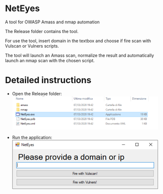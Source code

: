 # NetEyes
A tool for OWASP Amass and nmap automation

The Release folder contains the tool.

For use the tool, insert domain in the textbox and choose if fire scan with Vulscan or Vulners scripts.

The tool will launch an Amass scan, normalize the result and automatically launch an nmap scan with the chosen script.

# Detailed instructions

- Open the Release folder:
![Release Folder](https://raw.githubusercontent.com/randomtable/NetEyes/master/Images/1.png)

- Run the application:
![Application](https://raw.githubusercontent.com/randomtable/NetEyes/master/Images/2.png)
